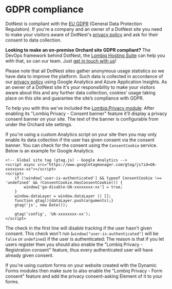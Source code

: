 # GDPR compliance



DotNest is compliant with the [EU GDPR](https://www.eugdpr.org/) (General Data Protection Regulation). If you're a company and an owner of a DotNest site you need to make your visitors aware of DotNest's [privacy policy](https://lombiq.com/privacy-policy) and ask for their consent to data collection.

**Looking to make an on-premise Orchard site GDPR compliant?** The DevOps framework behind DotNest, the [Lombiq Hosting Suite](lombiq-hosting-suite) can help you with that, so can our team. Just [get in touch with us](/contact-us)!

Please note that all DotNest sites gather anonymous usage statistics so we have data to improve the platform. Such data is collected in accordance of our [privacy policy](https://lombiq.com/privacy-policy) using Google Analytics and Azure Application Insights. As an owner of a DotNest site it's your responsibility to make your visitors aware about this and any further data collection, cookies’ usage taking place on this site and guarantee the site’s compliance with GDPR.

To help you with this we've included the [Lombiq.Privacy module](https://github.com/Lombiq/Orchard-Privacy): After enabling its "Lombiq Privacy - Consent banner" feature it'll display a privacy consent banner on your site. The text of the banner is configurable from under the Orchard site settings.

If you're using a custom Analytics script on your site then you may only enable its data collection if the user has given consent via the consent banner. You can check for the consent using the `ConsentCookie` service. Below is an example for Google Analytics.

    <!-- Global site tag (gtag.js) - Google Analytics -->
    <script async src="https://www.googletagmanager.com/gtag/js?id=UA-xxxxxxxx-xx"></script>
    <script>
        if (!window['user-is-authenticated'] && typeof ConsentCookie !== 'undefined' && !ConsentCookie.HasConsentCookie()) {
            window['ga-disable-UA-xxxxxxxx-xx'] = true;
        }
        window.dataLayer = window.dataLayer || [];
        function gtag(){dataLayer.push(arguments);}
        gtag('js', new Date());

        gtag('config', 'UA-xxxxxxxx-xx');
    </script>   
 
The check in the first line will disable tracking if the user hasn't given consent. This check won't run (`window["user-is-authenticated"]` will be `false` or `undefined`) if the user is authenticated: The reason is that if you let users register then you should also enable the "Lombiq Privacy - Registration consent" feature, thus every authenticated user will have already given consent.

If you're using custom forms on your website created with the Dynamic Forms modules then make sure to also enable the "Lombiq Privacy - Form consent" feature and add the privacy consent-asking Element of it to your forms.